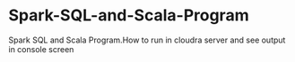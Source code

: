 # Spark-SQL-and-Scala-Program
Spark SQL and Scala Program.How to run in cloudra server and see output in console screen
